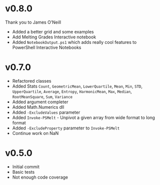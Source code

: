 # v0.8.0
Thank you to James O'Neill

- Added a better grid and some examples
- Add Melting Grades Interactive notebook
- Added `NotebookOutput.ps1` which adds really cool features to PowerShell Interactive Notebooks

# v0.7.0
- Refactored classes
- Added Stats `Count`, `GeometricMean`, `LowerQuartile`, `Mean`, `Min`, `STD`, `UpperQuartile`, `Average`, `Entropy`, `HarmonicMean`, `Max`, `Median`, `RootMeanSquare`, `Sum`, `Variance`
- Added argument completer
- Added Math.Numerics dll
- Added `-ExcludeValues` parameter
- Added `Invoke-PSMelt` - Unpivot a given array from wide format to long format
- Added `-ExcludeProperty` parameter to `Invoke-PSMelt`
- Continue work on NaN


# v0.5.0

- Initial commit
- Basic tests
- Not enough code coverage